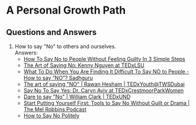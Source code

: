 # A Personal Growth Path

## Questions and Answers

1. How to say "No" to others and ourselves.  
   Answers:
   - [How To Say No to People Without Feeling Guilty In 3 Simple Steps](https://www.youtube.com/watch?v=Yc-y9EWzB-c)
   - [The Art of Saying No: Kenny Nguyen at TEDxLSU](https://www.youtube.com/watch?v=FtPRrn5nwAo)
   - [What To Do When You Are Finding It Difficult To Say NO to People - How to say “NO”? Sadhguru](https://www.youtube.com/watch?v=Bxv6_NqDWQ4)
   - [The art of saying "NO" | Rawan Hesham | TEDxYouth@TWSDubai](https://www.youtube.com/watch?v=kcvfMF9u3sM)
   - [Say No To Say Yes: Dr. Caryn Aviv at TEDxCrestmoorParkWomen](https://www.youtube.com/watch?v=-iUag3c9HRc)
   - [Dare to say "No" | William Clark | TEDxUND](https://www.youtube.com/watch?v=oocDt8ckjLQ)
   - [Start Putting Yourself First: Tools to Say No Without Guilt or Drama | The Mel Robbins Podcast](https://www.youtube.com/watch?v=UVPhdG_w3u0)
   - [How to Say No Politely](https://www.youtube.com/watch?v=BHmNerUQU5w)

